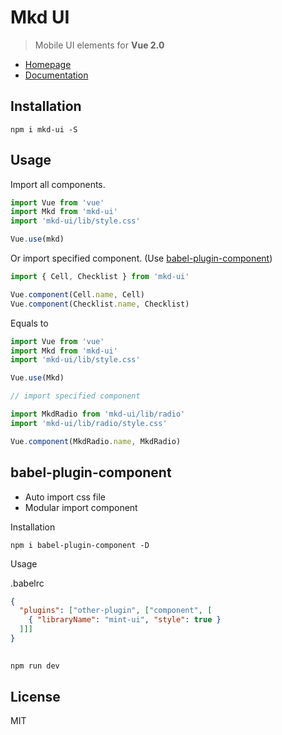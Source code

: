 # Mkd UI

> Mobile UI elements for **Vue 2.0**

- [Homepage](http://quanzhiyuan.github.io/mkd-ui)
- [Documentation](http://mint-ui.github.io/docs)

## Installation
```shell
npm i mkd-ui -S

```

## Usage

Import all components.

```javascript
import Vue from 'vue'
import Mkd from 'mkd-ui'
import 'mkd-ui/lib/style.css'

Vue.use(mkd)
```

Or import specified component. (Use [babel-plugin-component](https://www.npmjs.com/package/babel-plugin-component))

```javascript
import { Cell, Checklist } from 'mkd-ui'

Vue.component(Cell.name, Cell)
Vue.component(Checklist.name, Checklist)
```


Equals to

```javascript
import Vue from 'vue'
import Mkd from 'mkd-ui'
import 'mkd-ui/lib/style.css'

Vue.use(Mkd)

// import specified component

import MkdRadio from 'mkd-ui/lib/radio'
import 'mkd-ui/lib/radio/style.css'

Vue.component(MkdRadio.name, MkdRadio)
```

## babel-plugin-component
- Auto import css file
- Modular import component

Installation
```shell
npm i babel-plugin-component -D
```

Usage

.babelrc
```json
{
  "plugins": ["other-plugin", ["component", [
    { "libraryName": "mint-ui", "style": true }
  ]]]
}
```

## 
```shell
npm run dev
```



## License
MIT
